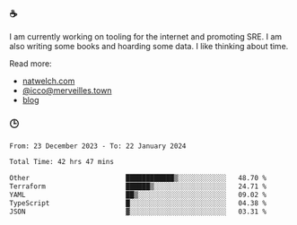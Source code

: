 ### ☕

I am currently working on tooling for the internet and promoting SRE. I am also writing some books and hoarding some data. I like thinking about time. 

Read more:

 - [natwelch.com](https://natwelch.com)
 - [@icco@merveilles.town](https://merveilles.town/@icco)
 - [blog](https://writing.natwelch.com)

### 🕒

<!--START_SECTION:waka-->

```txt
From: 23 December 2023 - To: 22 January 2024

Total Time: 42 hrs 47 mins

Other                        ████████████▒░░░░░░░░░░░░   48.70 %
Terraform                    ██████▒░░░░░░░░░░░░░░░░░░   24.71 %
YAML                         ██▒░░░░░░░░░░░░░░░░░░░░░░   09.02 %
TypeScript                   █░░░░░░░░░░░░░░░░░░░░░░░░   04.38 %
JSON                         ▓░░░░░░░░░░░░░░░░░░░░░░░░   03.31 %
```

<!--END_SECTION:waka-->
